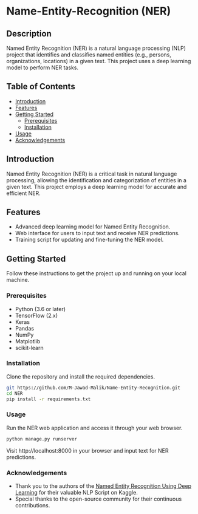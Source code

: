 # Name-Entity-Recognition (NER) 

## Description

Named Entity Recognition (NER) is a natural language processing (NLP) project that identifies and classifies named entities (e.g., persons, organizations, locations) in a given text. This project uses a deep learning model to perform NER tasks.

## Table of Contents

- [Introduction](#introduction)
- [Features](#features)
- [Getting Started](#getting-started)
  - [Prerequisites](#prerequisites)
  - [Installation](#installation)
- [Usage](#usage)
- [Acknowledgements](#acknowledgements)

## Introduction

Named Entity Recognition (NER) is a critical task in natural language processing, allowing the identification and categorization of entities in a given text. This project employs a deep learning model for accurate and efficient NER.

## Features

- Advanced deep learning model for Named Entity Recognition.
- Web interface for users to input text and receive NER predictions.
- Training script for updating and fine-tuning the NER model.

## Getting Started

Follow these instructions to get the project up and running on your local machine.

### Prerequisites

- Python (3.6 or later)
- TensorFlow (2.x)
- Keras
- Pandas
- NumPy
- Matplotlib
- scikit-learn

### Installation

Clone the repository and install the required dependencies.

```bash
git https://github.com/M-Jawad-Malik/Name-Entity-Recognition.git
cd NER
pip install -r requirements.txt
```

### Usage

Run the NER web application and access it through your web browser.

```bash
python manage.py runserver
```

Visit http://localhost:8000 in your browser and input text for NER predictions.

### Acknowledgements

- Thank you to the authors of the [Named Entity Recognition Using Deep Learning](https://www.kaggle.com/code/abubakaryagob/named-entity-recognition-using-deep-learning) for their valuable NLP Script on Kaggle.
- Special thanks to the open-source community for their continuous contributions.